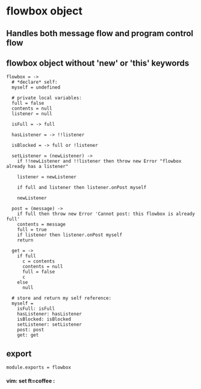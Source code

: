 # flowbox object

## Handles both message flow and program control flow

## flowbox object without 'new' or 'this' keywords

    flowbox = ->
      # *declare* self:
      myself = undefined

      # private local variables:
      full = false
      contents = null
      listener = null

      isFull = -> full

      hasListener = -> !!listener

      isBlocked = -> full or !listener

      setListener = (newListener) ->
        if !!newListener and !!listener then throw new Error "flowbox already has a listener"

        listener = newListener

        if full and listener then listener.onPost myself

        newListener

      post = (message) ->
        if full then throw new Error 'Cannot post: this flowbox is already full'
        contents = message
        full = true
        if listener then listener.onPost myself
        return

      get = ->
        if full
          c = contents
          contents = null
          full = false
          c
        else
          null

      # store and return my self reference:
      myself =
        isFull: isFull
        hasListener: hasListener
        isBlocked: isBlocked
        setListener: setListener
        post: post
        get: get

## export

    module.exports = flowbox

#### vim: set ft=coffee :

